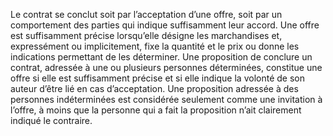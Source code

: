 Le contrat se conclut soit par l’acceptation d’une offre, soit par un comportement
des parties qui indique suffisamment leur accord.
Une offre est suffisamment précise lorsqu’elle désigne les marchandises et, expressément ou
implicitement, fixe la quantité et le prix ou donne les indications permettant de les déterminer.
Une proposition de conclure un contrat, adressée à une ou plusieurs personnes déterminées,
constitue une offre si elle est suffisamment précise et si elle indique la volonté de son auteur
d’être lié en cas d’acceptation.
Une proposition adressée à des personnes indéterminées est considérée seulement comme une
invitation à l’offre, à moins que la personne qui a fait la proposition n’ait clairement indiqué
le contraire.